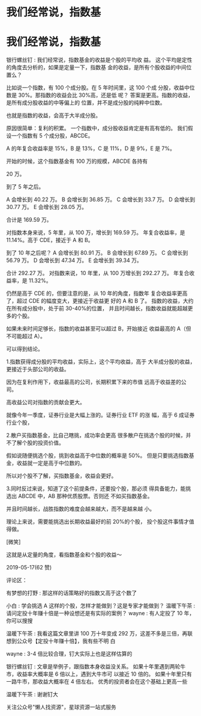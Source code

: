 # 我们经常说，指数基

# 我们经常说，指数基

银行螺丝钉 : 我们经常说，指数基金的收益是个股的平均收 益。 这个平均是定性的角度去分析的，如果是定量一下，指数基 金的收益，是所有个股收益的中间位置么？

比如说一个指数，有 100 个成分股。在 5 年时间里，这 100 个成 分股，收益中位数是 30%。那指数的收益会比 30%高，还是低 呢？ 答案是更高。指数的收益，是所有成分股收益的中等偏上的 位置，并不是成分股的纯粹中位数。

也就是指数的收益，会高于大半成分股。

原因很简单：复利的积累。 一个指数中，成分股收益肯定是有高有低的。 我们假设一个指数有 5 个成分股，ABCDE。

A 的年复合收益率是 15%，B 是 13%，C 是 11%，D 是 9%，E 是 7%。

开始的时候，这个指数基金有 100 万的规模，ABCDE 各持有

20 万。

到了 5 年之后。

A 会增长到 40.22 万。 B 会增长到 36.85 万。 C 会增长到 33.7 万。 D 会增长到 30.77 万。 E 会增长到 28.05 万。

合计是 169.59 万。

对指数本身来说，5 年里，从 100 万，增长到 169.59 万。 年复合收益率，是 11.14%。高于 CDE，接近于 A 和 B。

到了 10 年之后呢？ A 会增长到 80.91 万。 B 会增长到 67.89 万。 C 会增长到 56.79 万。 D 会增长到 47.34 万。 E 会增长到 39.34 万。

合计 292.27 万。 对指数来说，10 年里，从 100 万增长到 292.27 万。 年复合收益率，是 11.32%。

仍然是高于 CDE 的，但要注意的是，从 10 年的角度，指数年 复合收益率更高了，超过 CDE 的幅度变大，更接近于收益更 好的 A 和 B 了。 指数的收益，大约在所有成分股中，处于前 30-40%的位置， 并且时间越长，指数收益就能超越更多的个股。

如果未来时间足够长，指数的收益甚至可以超过 B，开始接近 收益最高的 A（但不可能超过 A）。

可以得到结论。

1.指数获得成分股的平均收益，实际上，这个平均收益，高于 大半成分股的收益，更接近于头部公司的收益。

因为在复利作用下，收益最高的公司，长期积累下来的市值 远高于收益差的公司。

高收益公司对指数的贡献会更大。

就像今年一季度，证券行业是大幅上涨的。证券行业 ETF 的涨 幅，高于 6 成证券行业个股，

2.散户买指数基金，比自己瞎挑，成功率会更高 很多散户在挑选个股的时候，并不了解个股的投资价值。

假如说随便挑选个股，挑到收益高于中位数的概率是 50%。 但是只要挑选指数基金，收益就一定是高于中位数的。

所以对个股不了解，买指数基金，收益会更好。

3.同时反过来说，知道了这个前提条件，还要投个股，那必须 得具备能力，能挑选出 ABCDE 中，AB 那种优质股票。否则还 不如买指数基金。

并且时间越长，战胜指数的难度会越来越大，而不是越来越 小。

理论上来说，需要能挑选出长期收益最好的前 20%的个股， 投个股这件事情才值得做。

[微笑]

这就是从定量的角度，看指数基金和个股的收益～

2019-05-17(62 赞)

评论区：

有梦想的打野 : 那这样的话策略好的指数又高于这个数了

小白 : 学会挑选 A 这样的个股，怎样才能做到？这是专家才能做到？ 温暖下午茶 : 请问定投十年赚十倍是一种设想还是有实际的案例？ wayne : 有人定投了 10 年，你可以搜搜

温暖下午茶 : 我看这篇文章里讲 100 万十年变成 292 万，这差不多是三倍，再联想到公众号【定投十年赚十倍】，我有些不明 白

wayne : 3-4 倍比较合理，钉大实际上也是这样估算的

银行螺丝钉 : 文章是举例子，跟指数本身收益没关系。 如果十年里遇到两轮牛市，收益率大概率是 6 倍以上，遇到大牛市可 以接近 10 倍的。 如果十年里只有一路牛市，那收益大概率在 4 倍左右。 优秀的投资者会在这个基础上更高一些

温暖下午茶 : 谢谢钉大

关注公众号"懒人找资源"，星球资源一站式服务